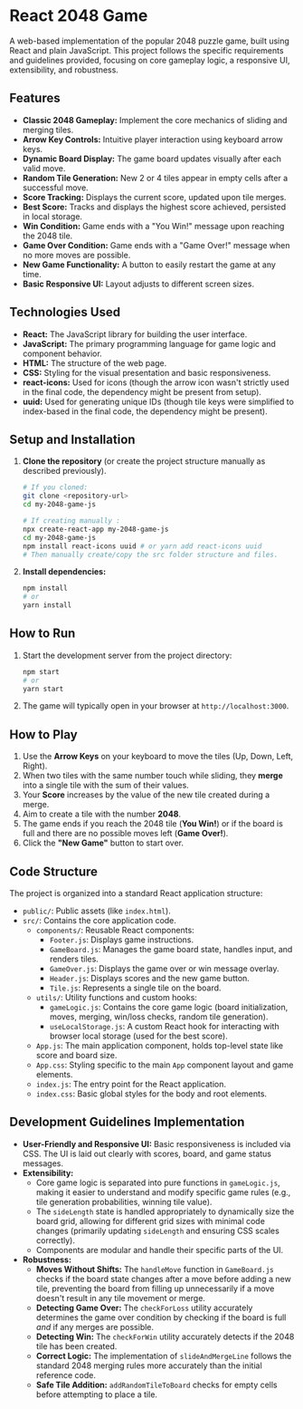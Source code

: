 # React 2048 Game

A web-based implementation of the popular 2048 puzzle game, built using React and plain JavaScript. This project follows the specific requirements and guidelines provided, focusing on core gameplay logic, a responsive UI, extensibility, and robustness.

## Features

*   **Classic 2048 Gameplay:** Implement the core mechanics of sliding and merging tiles.
*   **Arrow Key Controls:** Intuitive player interaction using keyboard arrow keys.
*   **Dynamic Board Display:** The game board updates visually after each valid move.
*   **Random Tile Generation:** New 2 or 4 tiles appear in empty cells after a successful move.
*   **Score Tracking:** Displays the current score, updated upon tile merges.
*   **Best Score:** Tracks and displays the highest score achieved, persisted in local storage.
*   **Win Condition:** Game ends with a "You Win!" message upon reaching the 2048 tile.
*   **Game Over Condition:** Game ends with a "Game Over!" message when no more moves are possible.
*   **New Game Functionality:** A button to easily restart the game at any time.
*   **Basic Responsive UI:** Layout adjusts to different screen sizes.

## Technologies Used

*   **React:** The JavaScript library for building the user interface.
*   **JavaScript:** The primary programming language for game logic and component behavior.
*   **HTML:** The structure of the web page.
*   **CSS:** Styling for the visual presentation and basic responsiveness.
*   **react-icons:** Used for icons (though the arrow icon wasn't strictly used in the final code, the dependency might be present from setup).
*   **uuid:** Used for generating unique IDs (though tile keys were simplified to index-based in the final code, the dependency might be present).

## Setup and Installation

1.  **Clone the repository** (or create the project structure manually as described previously).
    ```bash
    # If you cloned:
    git clone <repository-url>
    cd my-2048-game-js
    ```
    ```bash
    # If creating manually :
    npx create-react-app my-2048-game-js
    cd my-2048-game-js
    npm install react-icons uuid # or yarn add react-icons uuid
    # Then manually create/copy the src folder structure and files.
    ```
2.  **Install dependencies:**
    ```bash
    npm install
    # or
    yarn install
    ```

## How to Run

1.  Start the development server from the project directory:
    ```bash
    npm start
    # or
    yarn start
    ```
2.  The game will typically open in your browser at `http://localhost:3000`.

## How to Play

1.  Use the **Arrow Keys** on your keyboard to move the tiles (Up, Down, Left, Right).
2.  When two tiles with the same number touch while sliding, they **merge** into a single tile with the sum of their values.
3.  Your **Score** increases by the value of the new tile created during a merge.
4.  Aim to create a tile with the number **2048**.
5.  The game ends if you reach the 2048 tile (**You Win!**) or if the board is full and there are no possible moves left (**Game Over!**).
6.  Click the **"New Game"** button to start over.

## Code Structure

The project is organized into a standard React application structure:

*   `public/`: Public assets (like `index.html`).
*   `src/`: Contains the core application code.
    *   `components/`: Reusable React components:
        *   `Footer.js`: Displays game instructions.
        *   `GameBoard.js`: Manages the game board state, handles input, and renders tiles.
        *   `GameOver.js`: Displays the game over or win message overlay.
        *   `Header.js`: Displays scores and the new game button.
        *   `Tile.js`: Represents a single tile on the board.
    *   `utils/`: Utility functions and custom hooks:
        *   `gameLogic.js`: Contains the core game logic (board initialization, moves, merging, win/loss checks, random tile generation).
        *   `useLocalStorage.js`: A custom React hook for interacting with browser local storage (used for the best score).
    *   `App.js`: The main application component, holds top-level state like score and board size.
    *   `App.css`: Styling specific to the main `App` component layout and game elements.
    *   `index.js`: The entry point for the React application.
    *   `index.css`: Basic global styles for the body and root elements.

## Development Guidelines Implementation

*   **User-Friendly and Responsive UI:** Basic responsiveness is included via CSS. The UI is laid out clearly with scores, board, and game status messages.
*   **Extensibility:**
    *   Core game logic is separated into pure functions in `gameLogic.js`, making it easier to understand and modify specific game rules (e.g., tile generation probabilities, winning tile value).
    *   The `sideLength` state is handled appropriately to dynamically size the board grid, allowing for different grid sizes with minimal code changes (primarily updating `sideLength` and ensuring CSS scales correctly).
    *   Components are modular and handle their specific parts of the UI.
*   **Robustness:**
    *   **Moves Without Shifts:** The `handleMove` function in `GameBoard.js` checks if the board state changes after a move before adding a new tile, preventing the board from filling up unnecessarily if a move doesn't result in any tile movement or merge.
    *   **Detecting Game Over:** The `checkForLoss` utility accurately determines the game over condition by checking if the board is full *and* if any merges are possible.
    *   **Detecting Win:** The `checkForWin` utility accurately detects if the 2048 tile has been created.
    *   **Correct Logic:** The implementation of `slideAndMergeLine` follows the standard 2048 merging rules more accurately than the initial reference code.
    *   **Safe Tile Addition:** `addRandomTileToBoard` checks for empty cells before attempting to place a tile.

